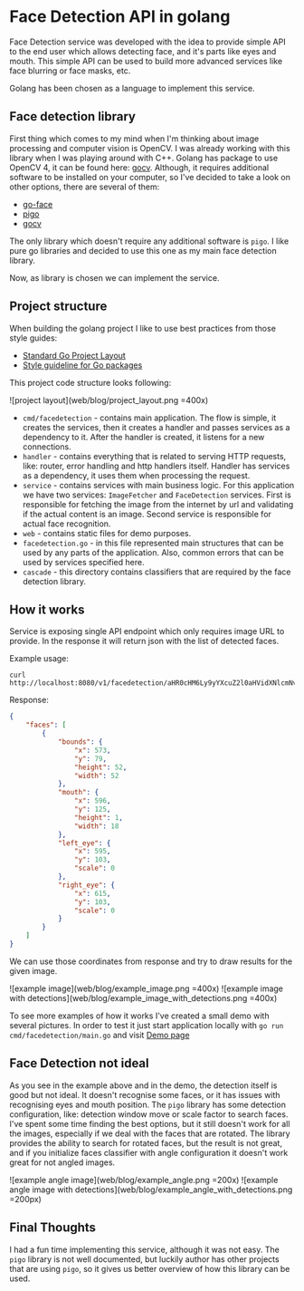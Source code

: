 Face Detection API in golang
=====

Face Detection service was developed with the idea to provide simple API to the end user which allows detecting face, and it's parts like eyes and mouth.
This simple API can be used to build more advanced services like face blurring or face masks, etc.

Golang has been chosen as a language to implement this service.

## Face detection library

First thing which comes to my mind when I'm thinking about image processing and computer vision is OpenCV. 
I was already working with this library when I was playing around with C++. Golang has package to use OpenCV 4, it can be found here: [gocv](https://github.com/hybridgroup/gocv).
Although, it requires additional software to be installed on your computer, so I've decided to take a look on other options, there are several of them:

* [go-face](https://github.com/Kagami/go-face)
* [pigo](https://github.com/esimov/pigo)
* [gocv](https://github.com/hybridgroup/gocv)

The only library which doesn't require any additional software is `pigo`. I like pure go libraries and decided to use this one as my main face detection library.

Now, as library is chosen we can implement the service.

## Project structure

When building the golang project I like to use best practices from those style guides:

* [Standard Go Project Layout](https://github.com/golang-standards/project-layout)
* [Style guideline for Go packages](https://rakyll.org/style-packages/)

This project code structure looks following:

![project layout](web/blog/project_layout.png =400x)

* `cmd/facedetection` - contains main application. 
The flow is simple, it creates the services, then it creates a handler and passes services as a dependency to it. After the handler is created, it listens for a new connections.
* `handler` - contains everything that is related to serving HTTP requests, like: router, error handling and http handlers itself.
Handler has services as a dependency, it uses them when processing the request. 
* `service` - contains services with main business logic. For this application we have two services: `ImageFetcher` and `FaceDetection` services. 
First is responsible for fetching the image from the internet by url and validating if the actual content is an image. Second service is responsible for actual face recognition. 
* `web` - contains static files for demo purposes.
* `facedetection.go` - in this file represented main structures that can be used by any parts of the application. Also, common errors that can be used by services specified here.
* `cascade` - this directory contains classifiers that are required by the face detection library.

## How it works

Service is exposing single API endpoint which only requires image URL to provide. In the response it will return json with the list of detected faces.

Example usage:
```
curl http://localhost:8080/v1/facedetection/aHR0cHM6Ly9yYXcuZ2l0aHVidXNlcmNvbnRlbnQuY29tL2VzaW1vdi9waWdvL21hc3Rlci90ZXN0ZGF0YS9zYW1wbGUuanBn
```
Response:
```json
{
    "faces": [
        {
            "bounds": {
                "x": 573,
                "y": 79,
                "height": 52,
                "width": 52
            },
            "mouth": {
                "x": 596,
                "y": 125,
                "height": 1,
                "width": 18
            },
            "left_eye": {
                "x": 595,
                "y": 103,
                "scale": 0
            },
            "right_eye": {
                "x": 615,
                "y": 103,
                "scale": 0
            }
        }
    ]
}
```

We can use those coordinates from response and try to draw results for the given image.

![example image](web/blog/example_image.png =400x)
![example image with detections](web/blog/example_image_with_detections.png =400x)

To see more examples of how it works I've created a small demo with several pictures.
In order to test it just start application locally with `go run cmd/facedetection/main.go` and visit [Demo page](http://localhost:8080/web/demo.html)

## Face Detection not ideal

As you see in the example above and in the demo, the detection itself is good but not ideal. It doesn't recognise some faces, or it has issues with recognising eyes and mouth position.
The `pigo` library has some detection configuration, like: detection window move or scale factor to search faces. 
I've spent some time finding the best options, but it still doesn't work for all the images, especially if we deal with the faces that are rotated.
The library provides the ability to search for rotated faces, but the result is not great, and if you initialize faces classifier with angle configuration it doesn't work great for not angled images.

![example angle image](web/blog/example_angle.png =200x)
![example angle image with detections](web/blog/example_angle_with_detections.png =200px)

## Final Thoughts

I had a fun time implementing this service, although it was not easy. 
The `pigo` library is not well documented, but luckily author has other projects that are using `pigo`, so it gives us better overview of how this library can be used.


